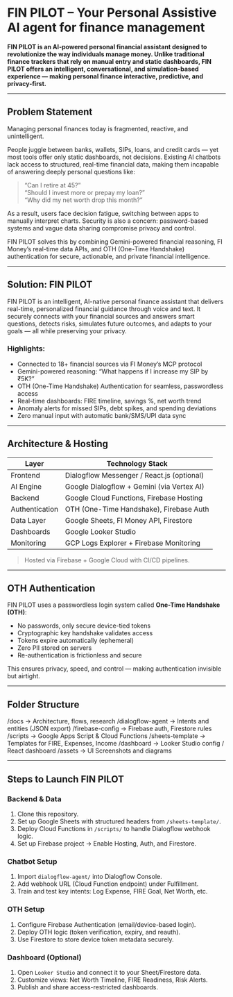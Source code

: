 #  FIN PILOT – Your Personal Assistive AI agent for finance management   
**FIN PILOT is an AI-powered personal financial assistant designed to revolutionize the way individuals manage money. Unlike traditional finance trackers that rely on manual entry and static dashboards, FIN PILOT offers an intelligent, conversational, and simulation-based experience — making personal finance interactive, predictive, and privacy-first.**

---

##  Problem Statement

Managing personal finances today is fragmented, reactive, and unintelligent.

People juggle between banks, wallets, SIPs, loans, and credit cards — yet most tools offer only static dashboards, not decisions. Existing AI chatbots lack access to structured, real-time financial data, making them incapable of answering deeply personal questions like:  
> “Can I retire at 45?”  
> “Should I invest more or prepay my loan?”  
> “Why did my net worth drop this month?”

As a result, users face decision fatigue, switching between apps to manually interpret charts. Security is also a concern: password-based systems and vague data sharing compromise privacy and control.

FIN PILOT solves this by combining Gemini-powered financial reasoning, FI Money’s real-time data APIs, and OTH (One-Time Handshake) authentication for secure, actionable, and private financial intelligence.

---

## Solution: FIN PILOT

FIN PILOT is an intelligent, AI-native personal finance assistant that delivers real-time, personalized financial guidance through voice and text. It securely connects with your financial sources and answers smart questions, detects risks, simulates future outcomes, and adapts to your goals — all while preserving your privacy.

### Highlights:
-  Connected to 18+ financial sources via FI Money’s MCP protocol
-  Gemini-powered reasoning: “What happens if I increase my SIP by ₹5K?”
-  OTH (One-Time Handshake) Authentication for seamless, passwordless access
- Real-time dashboards: FIRE timeline, savings %, net worth trend
-  Anomaly alerts for missed SIPs, debt spikes, and spending deviations
- Zero manual input with automatic bank/SMS/UPI data sync

---

## Architecture & Hosting

| Layer             | Technology Stack                          |
|------------------|--------------------------------------------|
| Frontend          | Dialogflow Messenger / React.js (optional)|
| AI Engine         | Google Dialogflow + Gemini (via Vertex AI)|
| Backend           | Google Cloud Functions, Firebase Hosting  |
| Authentication    | OTH (One-Time Handshake), Firebase Auth   |
| Data Layer        | Google Sheets, FI Money API, Firestore    |
| Dashboards        | Google Looker Studio                      |
| Monitoring        | GCP Logs Explorer + Firebase Monitoring   |

> Hosted via Firebase + Google Cloud with CI/CD pipelines.

---

## OTH Authentication

FIN PILOT uses a passwordless login system called **One-Time Handshake (OTH)**:

- No passwords, only secure device-tied tokens
- Cryptographic key handshake validates access
- Tokens expire automatically (ephemeral)
- Zero PII stored on servers
- Re-authentication is frictionless and secure

This ensures privacy, speed, and control — making authentication invisible but airtight.

---

##  Folder Structure

/docs → Architecture, flows, research
/dialogflow-agent → Intents and entities (JSON export)
/firebase-config → Firebase auth, Firestore rules
/scripts → Google Apps Script & Cloud Functions
/sheets-template → Templates for FIRE, Expenses, Income
/dashboard → Looker Studio config / React dashboard
/assets → UI Screenshots and diagrams


---

## Steps to Launch FIN PILOT

###  Backend & Data
1. Clone this repository.
2. Set up Google Sheets with structured headers from `/sheets-template/`.
3. Deploy Cloud Functions in `/scripts/` to handle Dialogflow webhook logic.
4. Set up Firebase project → Enable Hosting, Auth, and Firestore.

### Chatbot Setup
1. Import `dialogflow-agent/` into Dialogflow Console.
2. Add webhook URL (Cloud Function endpoint) under Fulfillment.
3. Train and test key intents: Log Expense, FIRE Goal, Net Worth, etc.

### OTH Setup
1. Configure Firebase Authentication (email/device-based login).
2. Deploy OTH logic (token verification, expiry, and reauth).
3. Use Firestore to store device token metadata securely.

###  Dashboard (Optional)
1. Open `Looker Studio` and connect it to your Sheet/Firestore data.
2. Customize views: Net Worth Timeline, FIRE Readiness, Risk Alerts.
3. Publish and share access-restricted dashboards.



